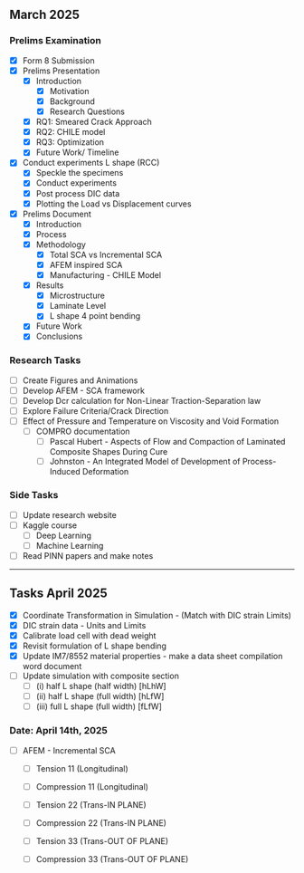 ## March 2025

### Prelims Examination
- [x] Form 8 Submission
- [x] Prelims Presentation
  - [x] Introduction
    - [x] Motivation
    - [x] Background
    - [x] Research Questions
  - [x] RQ1: Smeared Crack Approach
  - [x] RQ2: CHILE model
  - [x] RQ3: Optimization
  - [x] Future Work/ Timeline
- [x] Conduct experiments L shape (RCC)
  - [x] Speckle the specimens
  - [x] Conduct experiments
  - [x] Post process DIC data
  - [x] Plotting the Load vs Displacement curves
- [x] Prelims Document
  - [x] Introduction
  - [x] Process
  - [x] Methodology
    - [x] Total SCA vs Incremental SCA
    - [x] AFEM inspired SCA
    - [x] Manufacturing - CHILE Model
  - [x] Results
    - [x] Microstructure
    - [x] Laminate Level
    - [x] L shape 4 point bending 
  - [x] Future Work
  - [x] Conclusions

### Research Tasks
- [ ] Create Figures and Animations 
- [ ] Develop AFEM - SCA framework
- [ ] Develop Dcr calculation for Non-Linear Traction-Separation law
- [ ] Explore Failure Criteria/Crack Direction
- [ ] Effect of Pressure and Temperature on Viscosity and Void Formation
  - [ ] COMPRO documentation
    - [ ] Pascal Hubert - Aspects of Flow and Compaction of Laminated Composite Shapes During Cure
    - [ ] Johnston - An Integrated Model of Development of Process-Induced Deformation

### Side Tasks
- [ ] Update research website
- [ ] Kaggle course
  - [ ] Deep Learning
  - [ ] Machine Learning
- [ ] Read PINN papers and make notes

___
## Tasks April 2025

- [x] Coordinate Transformation in Simulation - (Match with DIC strain Limits)
- [x] DIC strain data - Units and Limits
- [x] Calibrate load cell with dead weight
- [x] Revisit formulation of L shape bending
- [x] Update IM7/8552 material properties - make a data sheet compilation word document
- [ ] Update simulation with composite section
  - [ ] (i)   half L shape (half width) [hLhW]
  - [ ] (ii)  half L shape (full width) [hLfW]
  - [ ] (iii) full L shape (full width) [fLfW]

### Date: April 14th, 2025
- [ ] AFEM - Incremental SCA
  - [ ] Tension 11 (Longitudinal)
  - [ ] Compression 11 (Longitudinal)
  - [ ] Tension 22 (Trans-IN PLANE)
  - [ ] Compression 22 (Trans-IN PLANE)
  - [ ] Tension 33 (Trans-OUT OF PLANE)
  - [ ] Compression 33 (Trans-OUT OF PLANE)























